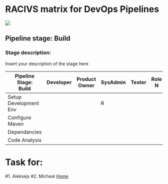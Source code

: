 # __RACIVS matrix for DevOps Pipelines__   

<img src="https://user-images.githubusercontent.com/10748736/112030685-6c81be80-8b32-11eb-94b8-c2c01b8f4581.png">

## __Pipeline stage:__  Build  
### __Stage description:__  
Insert your description of the stage here  

| Pipeline Stage:<br>Build  | Developer | Product Owner  | SysAdmin  | Tester  | Role N  |
|----------------------------- |-------- |-------- |-------- |-------- |-------- |
| Setup Development Env                       |         |         |    R     |         |         |
| Configure Maven                       |         |         |         |         |         |
| Dependancies                       |         |         |         |         |         |
| Code Analysis                     |         |         |         |         |         |
  
# Task for:

#1. Aleksejs
#2. Micheal
[Home](../index.md)  
